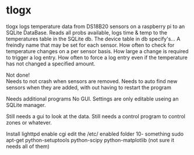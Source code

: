 tlogx
=====

tlogx logs temperature data from DS18B20 sensors on a raspberry pi to an SQLite DataBase.
Reads all probs available, logs time & temp to the temperatures table in the SQLite db. 
The device table in db specify's... 
A freindly name that may be set for each sensor.
How often to check for temperature changes on a per sensor basis. 
How large a change is required to trigger a log entry.
How often to force a log entry even if the temperature has not changed a specified amount.

Not done!  
Needs to not crash when sensors are removed. 
Needs to auto find new sensors when they are added, with out having to restart the program

Needs additional programs
No GUI.
Settings are only editable useing an SQLite manager.

Still needs a gui to look at the data.
Still needs a control program to control zones or whatever.



Install lighttpd
enable cgi edit the /etc/ enabled folder 10- something
sudo apt-get python-setuptools python-scipy python-matplotlib  (not sure it needs all of them)


